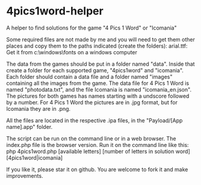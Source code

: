 4pics1word-helper
=================

A helper to find solutions for the game "4 Pics 1 Word" or "Icomania"

Some required files are not made by me and you will need to get them other places and copy them to the paths indicated (create the folders):
arial.ttf: Get it from c:\windows\fonts on a windows computer

The data from the games should be put in a folder named "data".
Inside that create a folder for each supported game, "4pics1word" and "icomania".
Each folder should contain a data file and a folder named "images" containing all the images from the game.
The data file for 4 Pics 1 Word is named "photodata.txt", and the file Icomania is named "icomania_en.json".
The pictures for both games has names starting with a undscore followed by a number.
For 4 Pics 1 Word the pictures are in .jpg format, but for Icomania they are in .png.

All the files are located in the respective .ipa files, in the "Payload/[App name].app" folder.

The script can be run on the command line or in a web browser.
The index.php file is the browser version.
Run it on the command line like this: php 4pics1word.php [available letters] [number of letters in solution word] [4pics1word|icomania]

If you like it, please star it on github.
You are welcome to fork it and make improvements.